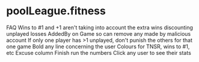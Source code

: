 # poolLeague.fitness

FAQ
Wins to #1 and +1 aren't taking into account the extra wins discounting unplayed losses
AddedBy on Game so can remove any made by malicious account
If only one player has >1 unplayed, don't punish the others for that one game
Bold any line concerning the user
Colours for TNSR, wins to #1, etc
Excuse column
Finish run the numbers
Click any user to see their stats